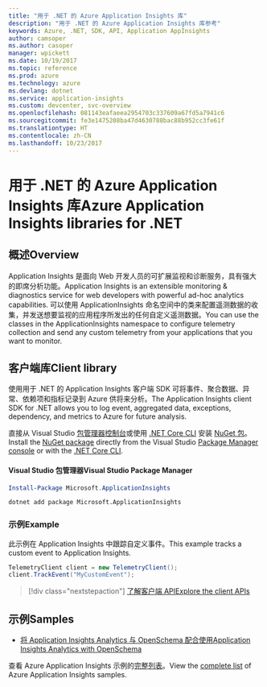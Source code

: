 ```yaml
---
title: "用于 .NET 的 Azure Application Insights 库"
description: "用于 .NET 的 Azure Application Insights 库参考"
keywords: Azure, .NET, SDK, API, Application AppInsights
author: camsoper
ms.author: casoper
manager: wpickett
ms.date: 10/19/2017
ms.topic: reference
ms.prod: azure
ms.technology: azure
ms.devlang: dotnet
ms.service: application-insights
ms.custom: devcenter, svc-overview
ms.openlocfilehash: 081143eafaeea2954703c337609a67fd5a7941c6
ms.sourcegitcommit: fe3e1475208ba47d4630788bac88b952cc3fe61f
ms.translationtype: HT
ms.contentlocale: zh-CN
ms.lasthandoff: 10/23/2017
---
```

# <a name="azure-application-insights-libraries-for-net"></a><span data-ttu-id="e6767-104">用于 .NET 的 Azure Application Insights 库</span><span class="sxs-lookup"><span data-stu-id="e6767-104">Azure Application Insights libraries for .NET</span></span>

## <a name="overview"></a><span data-ttu-id="e6767-105">概述</span><span class="sxs-lookup"><span data-stu-id="e6767-105">Overview</span></span>

<span data-ttu-id="e6767-106">Application Insights 是面向 Web 开发人员的可扩展监视和诊断服务，具有强大的即席分析功能。</span><span class="sxs-lookup"><span data-stu-id="e6767-106">Application Insights is an extensible monitoring & diagnostics service for web developers with powerful ad-hoc analytics capabilities.</span></span> <span data-ttu-id="e6767-107">可以使用 ApplicationInsights 命名空间中的类来配置遥测数据的收集，并发送想要监视的应用程序所发出的任何自定义遥测数据。</span><span class="sxs-lookup"><span data-stu-id="e6767-107">You can use the classes in the ApplicationInsights namespace to configure telemetry collection and send any custom telemetry from your applications that you want to monitor.</span></span>

## <a name="client-library"></a><span data-ttu-id="e6767-108">客户端库</span><span class="sxs-lookup"><span data-stu-id="e6767-108">Client library</span></span>

<span data-ttu-id="e6767-109">使用用于 .NET 的 Application Insights 客户端 SDK 可将事件、聚合数据、异常、依赖项和指标记录到 Azure 供将来分析。</span><span class="sxs-lookup"><span data-stu-id="e6767-109">The Application Insights client SDK for .NET allows you to log event, aggregated data, exceptions, dependency, and metrics to Azure for future analysis.</span></span>

<span data-ttu-id="e6767-110">直接从 Visual Studio [包管理器控制台][PackageManager]或使用 [.NET Core CLI][DotNetCLI] 安装 [NuGet 包](https://www.nuget.org/packages/Microsoft.ApplicationInsights )。</span><span class="sxs-lookup"><span data-stu-id="e6767-110">Install the [NuGet package](https://www.nuget.org/packages/Microsoft.ApplicationInsights ) directly from the Visual Studio [Package Manager console][PackageManager] or with the [.NET Core CLI][DotNetCLI].</span></span>

#### <a name="visual-studio-package-manager"></a><span data-ttu-id="e6767-111">Visual Studio 包管理器</span><span class="sxs-lookup"><span data-stu-id="e6767-111">Visual Studio Package Manager</span></span>

```powershell
Install-Package Microsoft.ApplicationInsights 
```

```bash
dotnet add package Microsoft.ApplicationInsights 
```

### <a name="example"></a><span data-ttu-id="e6767-112">示例</span><span class="sxs-lookup"><span data-stu-id="e6767-112">Example</span></span>

<span data-ttu-id="e6767-113">此示例在 Application Insights 中跟踪自定义事件。</span><span class="sxs-lookup"><span data-stu-id="e6767-113">This example tracks a custom event to Application Insights.</span></span>

```csharp
TelemetryClient client = new TelemetryClient();
client.TrackEvent("MyCustomEvent");
```

> [!div class="nextstepaction"]
> [<span data-ttu-id="e6767-114">了解客户端 API</span><span class="sxs-lookup"><span data-stu-id="e6767-114">Explore the client APIs</span></span>](/dotnet/api/overview/azure/insights/client)



## <a name="samples"></a><span data-ttu-id="e6767-115">示例</span><span class="sxs-lookup"><span data-stu-id="e6767-115">Samples</span></span>

- [<span data-ttu-id="e6767-116">将 Application Insights Analytics 与 OpenSchema 配合使用</span><span class="sxs-lookup"><span data-stu-id="e6767-116">Application Insights Analytics with OpenSchema</span></span>](https://azure.microsoft.com/resources/samples/guidance-appinsights-openschema/)

<span data-ttu-id="e6767-117">查看 Azure Application Insights 示例的[完整列表](https://azure.microsoft.com/resources/samples/?service=application-insights&platform=dotnet)。</span><span class="sxs-lookup"><span data-stu-id="e6767-117">View the [complete list](https://azure.microsoft.com/resources/samples/?service=application-insights&platform=dotnet) of Azure Application Insights samples.</span></span>

[PackageManager]: https://docs.microsoft.com/nuget/tools/package-manager-console
[DotNetCLI]: https://docs.microsoft.com/dotnet/core/tools/dotnet-add-package
